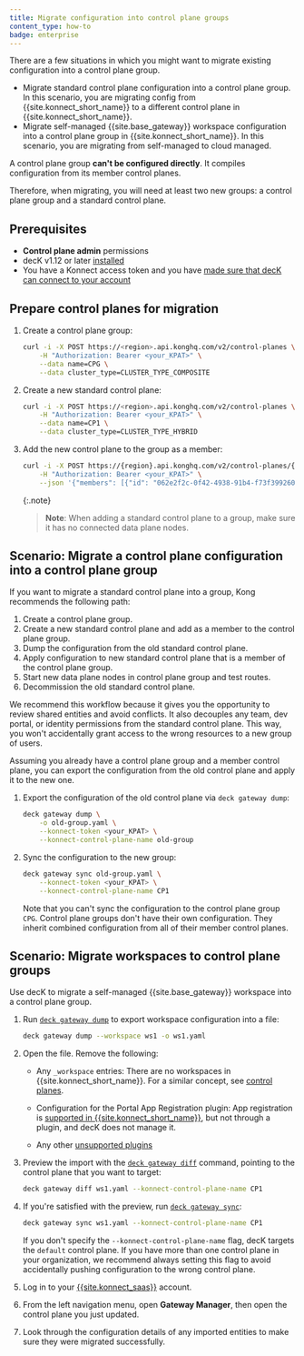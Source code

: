 ```yaml
---
title: Migrate configuration into control plane groups
content_type: how-to
badge: enterprise
---
```


There are a few situations in which you might want to migrate existing configuration into a control plane group.

* Migrate standard control plane configuration into a control plane group. In this scenario, you are migrating config from {{site.konnect_short_name}} to a different control plane in {{site.konnect_short_name}}.
* Migrate self-managed {{site.base_gateway}} workspace configuration into a control plane group in {{site.konnect_short_name}}. In this scenario, you are migrating from self-managed to cloud managed.

A control plane group **can't be configured directly**. It compiles configuration from its member control planes.

Therefore, when migrating, you will need at least two new groups: a control plane group and a standard control plane.

## Prerequisites

* **Control plane admin** permissions
* decK v1.12 or later [installed](/deck/installation/)
* You have a Konnect access token and you have [made sure that decK can connect to your account](/konnect/gateway-manager/declarative-config/)

## Prepare control planes for migration

1. Create a control plane group:

    ```sh
    curl -i -X POST https://<region>.api.konghq.com/v2/control-planes \
        -H "Authorization: Bearer <your_KPAT>" \
        --data name=CPG \
        --data cluster_type=CLUSTER_TYPE_COMPOSITE
    ```

1. Create a new standard control plane:

    ```sh
    curl -i -X POST https://<region>.api.konghq.com/v2/control-planes \
        -H "Authorization: Bearer <your_KPAT>" \
        --data name=CP1 \
        --data cluster_type=CLUSTER_TYPE_HYBRID
    ```

1. Add the new control plane to the group as a member:

    ```sh
    curl -i -X POST https://{region}.api.konghq.com/v2/control-planes/{controlPlaneId}/group-memberships/add \
        -H "Authorization: Bearer <your_KPAT>" \
        --json '{"members": [{"id": "062e2f2c-0f42-4938-91b4-f73f399260f5"}]}'
    ```

    {:.note}
    > **Note**: When adding a standard control plane to a group, make sure it has no connected 
    data plane nodes.

## Scenario: Migrate a control plane configuration into a control plane group

If you want to migrate a standard control plane into a group, Kong recommends the following path:

1. Create a control plane group.
1. Create a new standard control plane and add as a member to the control plane group.
1. Dump the configuration from the old standard control plane.
1. Apply configuration to new standard control plane that is a member of the control plane group.
1. Start new data plane nodes in control plane group and test routes.
1. Decommission the old standard control plane.

We recommend this workflow because it gives you the opportunity to review shared entities and avoid conflicts. 
It also decouples any team, dev portal, or identity permissions from the standard control plane. This way, you won't accidentally 
grant access to the wrong resources to a new group of users.

Assuming you already have a control plane group and a member control plane, you can export the configuration from the old control plane and apply it to the new one.

1. Export the configuration of the old control plane via `deck gateway dump`:

    ```sh
    deck gateway dump \
        -o old-group.yaml \
        --konnect-token <your_KPAT> \
        --konnect-control-plane-name old-group
    ```

1. Sync the configuration to the new group:

    ```sh
    deck gateway sync old-group.yaml \
        --konnect-token <your_KPAT> \
        --konnect-control-plane-name CP1
    ```

    Note that you can't sync the configuration to the control plane group `CPG`. 
    Control plane groups don't have their own configuration. 
    They inherit combined configuration from all of their member control planes.


## Scenario: Migrate workspaces to control plane groups

Use decK to migrate a self-managed {{site.base_gateway}} workspace into a control plane group.

1. Run [`deck gateway dump`](/deck/reference/deck_gateway_dump/) to export workspace configuration into a file:

    ```sh
    deck gateway dump --workspace ws1 -o ws1.yaml
    ```

1. Open the file. Remove the following:

    * Any `_workspace` entries: There are no workspaces in {{site.konnect_short_name}}. For a similar
    concept, see [control planes](/konnect/gateway-manager/control-plane-groups/).

    * Configuration for the Portal App Registration plugin: App registration is
    [supported in {{site.konnect_short_name}}](/konnect/dev-portal/applications/application-overview/),
    but not through a plugin, and decK does not manage it.

    * Any other [unsupported plugins](/konnect/compatibility/#plugin-compatibility)

1. Preview the import with the [`deck gateway diff`](/deck/reference/deck_gateway_diff/)
command, pointing to the control plane that you want to target:

    ```sh
    deck gateway diff ws1.yaml --konnect-control-plane-name CP1
    ```

1. If you're satisfied with the preview, run [`deck gateway sync`](/deck/reference/deck_gateway_sync/):

    ```sh
    deck gateway sync ws1.yaml --konnect-control-plane-name CP1
    ```

    If you don't specify the `--konnect-control-plane-name` flag, decK targets the
    `default` control plane. If you have more than one control plane in your
    organization, we recommend always setting this flag to avoid accidentally
    pushing configuration to the wrong control plane.

1. Log in to your [{{site.konnect_saas}}](http://cloud.konghq.com/login) account.

1. From the left navigation menu, open **Gateway Manager**, then open the control plane
you just updated.

1. Look through the configuration details of any imported entities to make sure
they were migrated successfully.